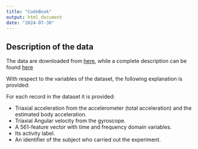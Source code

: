 ```yaml
---
title: "CodeBook"
output: html_document
date: "2024-07-30"
---
```


## Description of the data
The data are downloaded from [here](https://d396qusza40orc.cloudfront.net/getdata%2Fprojectfiles%2FUCI%20HAR%20Dataset.zip), while a complete description can be found [here](http://archive.ics.uci.edu/ml/datasets/Human+Activity+Recognition+Using+Smartphones)

With respect to the variables of the dataset, the following explanation is provided:

For each record in the dataset it is provided:
- Triaxial acceleration from the accelerometer (total acceleration) and the estimated body acceleration.
- Triaxial Angular velocity from the gyroscope. 
- A 561-feature vector with time and frequency domain variables. 
- Its activity label. 
- An identifier of the subject who carried out the experiment. 